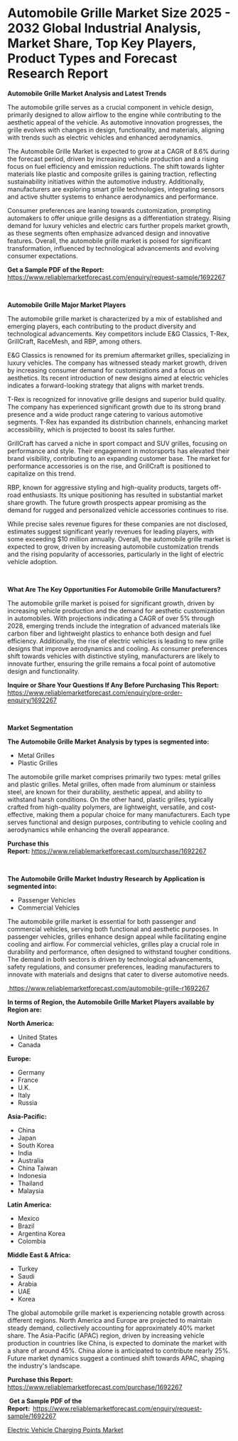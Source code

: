 <p><h1>Automobile Grille Market Size 2025 - 2032 Global Industrial Analysis, Market Share, Top Key Players, Product Types and Forecast Research Report</h1></p><p><strong>Automobile Grille Market Analysis and Latest Trends</strong></p>
<p><p>The automobile grille serves as a crucial component in vehicle design, primarily designed to allow airflow to the engine while contributing to the aesthetic appeal of the vehicle. As automotive innovation progresses, the grille evolves with changes in design, functionality, and materials, aligning with trends such as electric vehicles and enhanced aerodynamics.</p><p>The Automobile Grille Market is expected to grow at a CAGR of 8.6% during the forecast period, driven by increasing vehicle production and a rising focus on fuel efficiency and emission reductions. The shift towards lighter materials like plastic and composite grilles is gaining traction, reflecting sustainability initiatives within the automotive industry. Additionally, manufacturers are exploring smart grille technologies, integrating sensors and active shutter systems to enhance aerodynamics and performance. </p><p>Consumer preferences are leaning towards customization, prompting automakers to offer unique grille designs as a differentiation strategy. Rising demand for luxury vehicles and electric cars further propels market growth, as these segments often emphasize advanced design and innovative features. Overall, the automobile grille market is poised for significant transformation, influenced by technological advancements and evolving consumer expectations.</p></p>
<p><strong>Get a Sample PDF of the Report:&nbsp;</strong> <a href="https://www.reliablemarketforecast.com/enquiry/request-sample/1692267?utm_campaign=3521&utm_medium=2&utm_source=Github&utm_content=ia&utm_term=30032025&utm_id=automobile-grille">https://www.reliablemarketforecast.com/enquiry/request-sample/1692267</a></p>
<p>&nbsp;</p>
<p><strong>Automobile Grille Major Market Players</strong></p>
<p><p>The automobile grille market is characterized by a mix of established and emerging players, each contributing to the product diversity and technological advancements. Key competitors include E&G Classics, T-Rex, GrillCraft, RaceMesh, and RBP, among others.</p><p>E&G Classics is renowned for its premium aftermarket grilles, specializing in luxury vehicles. The company has witnessed steady market growth, driven by increasing consumer demand for customizations and a focus on aesthetics. Its recent introduction of new designs aimed at electric vehicles indicates a forward-looking strategy that aligns with market trends.</p><p>T-Rex is recognized for innovative grille designs and superior build quality. The company has experienced significant growth due to its strong brand presence and a wide product range catering to various automotive segments. T-Rex has expanded its distribution channels, enhancing market accessibility, which is projected to boost its sales further.</p><p>GrillCraft has carved a niche in sport compact and SUV grilles, focusing on performance and style. Their engagement in motorsports has elevated their brand visibility, contributing to an expanding customer base. The market for performance accessories is on the rise, and GrillCraft is positioned to capitalize on this trend.</p><p>RBP, known for aggressive styling and high-quality products, targets off-road enthusiasts. Its unique positioning has resulted in substantial market share growth. The future growth prospects appear promising as the demand for rugged and personalized vehicle accessories continues to rise.</p><p>While precise sales revenue figures for these companies are not disclosed, estimates suggest significant yearly revenues for leading players, with some exceeding $10 million annually. Overall, the automobile grille market is expected to grow, driven by increasing automobile customization trends and the rising popularity of accessories, particularly in the light of electric vehicle adoption.</p></p>
<p>&nbsp;</p>
<p><strong>What Are The Key Opportunities For Automobile Grille Manufacturers?</strong></p>
<p><p>The automobile grille market is poised for significant growth, driven by increasing vehicle production and the demand for aesthetic customization in automobiles. With projections indicating a CAGR of over 5% through 2028, emerging trends include the integration of advanced materials like carbon fiber and lightweight plastics to enhance both design and fuel efficiency. Additionally, the rise of electric vehicles is leading to new grille designs that improve aerodynamics and cooling. As consumer preferences shift towards vehicles with distinctive styling, manufacturers are likely to innovate further, ensuring the grille remains a focal point of automotive design and functionality.</p></p>
<p><strong>Inquire or Share Your Questions If Any Before Purchasing This Report:</strong> <a href="https://www.reliablemarketforecast.com/enquiry/pre-order-enquiry/1692267?utm_campaign=3521&utm_medium=2&utm_source=Github&utm_content=ia&utm_term=30032025&utm_id=automobile-grille">https://www.reliablemarketforecast.com/enquiry/pre-order-enquiry/1692267</a></p>
<p>&nbsp;</p>
<p><strong>Market Segmentation</strong></p>
<p><strong>The Automobile Grille Market Analysis by types is segmented into:</strong></p>
<p><ul><li>Metal Grilles</li><li>Plastic Grilles</li></ul></p>
<p><p>The automobile grille market comprises primarily two types: metal grilles and plastic grilles. Metal grilles, often made from aluminum or stainless steel, are known for their durability, aesthetic appeal, and ability to withstand harsh conditions. On the other hand, plastic grilles, typically crafted from high-quality polymers, are lightweight, versatile, and cost-effective, making them a popular choice for many manufacturers. Each type serves functional and design purposes, contributing to vehicle cooling and aerodynamics while enhancing the overall appearance.</p></p>
<p><strong>Purchase this Report:&nbsp;</strong><a href="https://www.reliablemarketforecast.com/purchase/1692267?utm_campaign=3521&utm_medium=2&utm_source=Github&utm_content=ia&utm_term=30032025&utm_id=automobile-grille">https://www.reliablemarketforecast.com/purchase/1692267</a></p>
<p>&nbsp;</p>
<p><strong>The Automobile Grille Market Industry Research by Application is segmented into:</strong></p>
<p><ul><li>Passenger Vehicles</li><li>Commercial Vehicles</li></ul></p>
<p><p>The automobile grille market is essential for both passenger and commercial vehicles, serving both functional and aesthetic purposes. In passenger vehicles, grilles enhance design appeal while facilitating engine cooling and airflow. For commercial vehicles, grilles play a crucial role in durability and performance, often designed to withstand tougher conditions. The demand in both sectors is driven by technological advancements, safety regulations, and consumer preferences, leading manufacturers to innovate with materials and designs that cater to diverse automotive needs.</p></p>
<p><a href="https://www.reliablemarketforecast.com/automobile-grille-r1692267?utm_campaign=3521&utm_medium=2&utm_source=Github&utm_content=ia&utm_term=30032025&utm_id=automobile-grille">&nbsp;https://www.reliablemarketforecast.com/automobile-grille-r1692267</a></p>
<p><strong>In terms of Region, the Automobile Grille Market Players available by Region are:</strong></p>
<p>
    <p> <strong> North America: </strong>
        <ul>
            <li>United States</li>
            <li>Canada</li>
        </ul>
        </p> 
    <p> <strong> Europe: </strong>
        <ul>
            <li>Germany</li>
            <li>France</li>
            <li>U.K.</li>
            <li>Italy</li>
            <li>Russia</li>
        </ul>
        </p> 
    <p> <strong> Asia-Pacific: </strong>
        <ul>
            <li>China</li>
            <li>Japan</li>
            <li>South Korea</li>
            <li>India</li>
            <li>Australia</li>
            <li>China Taiwan</li>
            <li>Indonesia</li>
            <li>Thailand</li>
            <li>Malaysia</li>
        </ul>
        </p> 
    <p> <strong> Latin America: </strong>
        <ul>
            <li>Mexico</li>
            <li>Brazil</li>
            <li>Argentina Korea</li>
            <li>Colombia</li>
        </ul>
        </p> 
    <p> <strong> Middle East & Africa: </strong>
        <ul>
            <li>Turkey</li>
            <li>Saudi</li>
            <li>Arabia</li>
            <li>UAE</li>
            <li>Korea</li>
        </ul>
    </p>
    </p>
<p><p>The global automobile grille market is experiencing notable growth across different regions. North America and Europe are projected to maintain steady demand, collectively accounting for approximately 40% market share. The Asia-Pacific (APAC) region, driven by increasing vehicle production in countries like China, is expected to dominate the market with a share of around 45%. China alone is anticipated to contribute nearly 25%. Future market dynamics suggest a continued shift towards APAC, shaping the industry's landscape.</p></p>
<p><strong>Purchase this Report: </strong><a href="https://www.reliablemarketforecast.com/purchase/1692267?utm_campaign=3521&utm_medium=2&utm_source=Github&utm_content=ia&utm_term=30032025&utm_id=automobile-grille">https://www.reliablemarketforecast.com/purchase/1692267</a></p>
<p>&nbsp;<strong>Get a Sample PDF of the Report:&nbsp;&nbsp;</strong><a href="https://www.reliablemarketforecast.com/enquiry/request-sample/1692267?utm_campaign=3521&utm_medium=2&utm_source=Github&utm_content=ia&utm_term=30032025&utm_id=automobile-grille">https://www.reliablemarketforecast.com/enquiry/request-sample/1692267</a></p>
<p><strong></strong></p>
<p><p><a href="https://github.com/sanokdagada01/Market-Research-Report-List-1/blob/main/electric-vehicle-charging-points-market.md?utm_campaign=3521&utm_medium=2&utm_source=Github&utm_content=ia&utm_term=30032025&utm_id=automobile-grille">Electric Vehicle Charging Points Market</a></p></p>